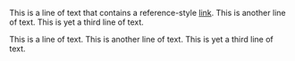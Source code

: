 This is a line of text that contains a reference-style [link][1].
This is another line of text.
This is yet a third line of text.

[1]: http://www.example.com
   "This is a title"

This is a line of text.
This is another line of text.
This is yet a third line of text.
